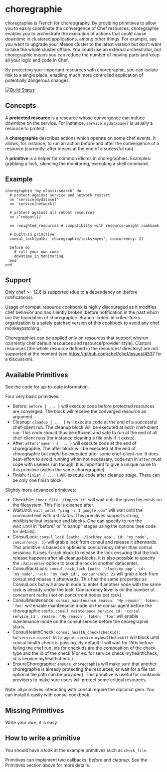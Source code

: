 # choregraphie

choregraphie is French for choreography. By providing primitives to allow you to easily coordinate the convergence of Chef resources, choregraphie enables you to orchestrate the execution of actions that could cause downtime in clustered applications, among other things. For example, say you want to upgrade your Mesos cluster to the latest version but don't want to take the whole cluster offline. You could use an external orchestrator, but choregraphie means you can reduce the number of moving parts and keep all your logic and code in Chef.

By protecting your important resources with choregraphie, you can isolate risk to a single place, enabling much more controlled application of potentially dangerous changes.

[![Build Status](https://travis-ci.org/criteo-cookbooks/choregraphie.svg?branch=master)](https://travis-ci.org/criteo-cookbooks/choregraphie)

Concepts
--------

A **protected resource** is a resource whose convergence can induce downtime on the service. For instance, `service[mydatabase]` is usually a resource to protect.

A **choregraphie** describes actions which operate on some chef events. It allows, for instance, to run an action before and after the convergence of a resource (currently: after means at the end of a sucessful run).

A **primitive** is a helper for common idioms in choregraphies. Examples: grabbing a lock, silencing the monitoring, executing a shell command.


Example
-------

    choregraphie 'my elasticsearch' do
      # protect against service and network restart
      on 'service[mydatase]'
      on 'service[network]'

      # protect against all reboot resources
      on /^reboot\[/

      on :weighted_resources # compatiblity with resource-weight cookbook

      # built-in primitive
      consul_lock(path: 'choregraphie/locks/myes', concurrency: 2)

      before do
        # roll your own code
        downtime_in_monitoring
      end
    end

Support
-------

Only chef >= 12.6 is supported (due to a dependency on :before notifications).

Usage of compat\_resource cookbook is highly discouraged as it modifies chef behavior and has silently broken :before notification in the past which are the foundation of choregraphie. Branch 'criteo' in criteo-forks organization is a safely patched version of this cookbook to avoid any chef monkeypatching.

Choregraphies can be applied only on resources that support whyrun (currently chef default resources and resource/provider style).
Custom resources (the whole resource defined in the resources/ directory) are not supported at the moment (see https://github.com/chef/chef/issues/4537 for a discussion).

Available Primitives
--------------------

See the code for up-to-date information.

Four very basic primitives:

* Before: `before { ... }` will execute code before protected resources are converged. The block will receive the converged resource as argument.
* Cleanup: `cleanup { ... }` will execute code at the end of a successful chef-client run. The cleanup block will be executed at *each* chef-client run. This code should thus be efficient and safe to run at the end of all chef-client runs (for instance cleaning a file only if it exists).
* After: `after('name') { ... }` will execute code at the end of choregraphie. The after block will be executed at the end of choregraphie but *might* be executed after some chef-client run. It does best-effort to avoid running when not necessary, code run in `after` must cope with useless run though. It is important to give a unique name to this primitive (within the same choregraphie)
* Finish: `finish { ... }` will execute code after cleanup stage. There can be only one finish block.


Slightly more advanced primitives:
* CheckFile: `check_file '/tmp/do_it'` will wait until the given file exists on the filesystem. This file is cleaned after.
* WaitUntil: `wait_until "ping -c 1 google.com"` will wait until the command exit with a 0 status. This primitives supports string, mixlib/shellout instance and blocks. One can specify to run the wait_until in "before" or "cleanup" stages using the options (see code for details).
* ConsulLock: `consul_lock {path: '/lock/my_app', id: 'my_node', concurrency: 5}` will grab a lock from consul and release it afterwards. This primitive is based on optimistic concurrency rather than consul sessions. It uses `finish` block to release the lock ensuring that the lock release happens after all cleanup blocks. It is also possible to specify the `:datacenter` option to take the lock in another datacenter.
* ConsulRackLock: `consul_rack_lock {path: '/lock/my_app', id: 'my_node', rack: 'my_rack_id', concurrency: 2}` will grab a lock from consul and release it afterwards. This has the same properties as ConsulLock but will allow in node to enter if another node with the same rack is already under the lock. Concurrency level is on the number of concurrent racks (not on concurrent nodes per rack).
* ConsulMaintenance: `consul_maintenance reason: 'My reason', token: 'foo'` will enable maintenance mode on the consul agent before the choregraphie starts.
  `consul_maintenance service_id: 'consul service_id', reason: 'My reason', token: 'foo'` will enable maintenance mode on the consul service before the choregraphie starts.
* ConsulHealthCheck: `consul_health_check(checkids: %w(service:consul-http-agent service:myhealthcheck))` will block until consul health check is passing. By default it will wait for 150s before failing the chef run. ids for checkids are the composition of the check type  and the id of the check (For ex. for service check myhealthcheck, id is service:myhealthcheck`).
* EnsureChoregraphie: `ensure_choregraphie` will make sure that another
  choregraphie is already protecting the resources, or wait for a file (an
  optional file path can be provided). This primitive is useful for cookbook
  providers to make sure users will protect some critical
  resources.

Note: all primitives interacting with consul require the diplomat gem. You can install it easily with consul cookbook.


Missing Primitives
------------------

Write your own, it is easy.

How to write a primitive
------------------------

You should have a look at the example primitives such as `check_file`.

Primitives can implement two callbacks: _before_ and _cleanup_. See the Primitives section above for more details.
